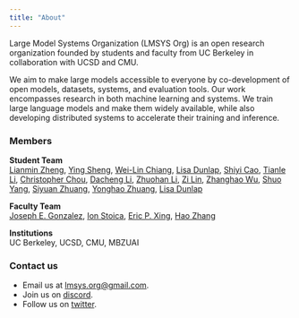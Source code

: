 ```yaml
---
title: "About"
---
```


Large Model Systems Organization (LMSYS Org) is an open research organization founded by students and faculty from UC Berkeley in collaboration with UCSD and CMU.

We aim to make large models accessible to everyone by co-development of open models, datasets, systems, and evaluation tools. Our work encompasses research in both machine learning and systems. We train large language models and make them widely available, while also developing distributed systems to accelerate their training and inference.

### Members
**Student Team**  
[Lianmin Zheng](https://lmzheng.net/), [Ying Sheng](https://sites.google.com/view/yingsheng/home), [Wei-Lin Chiang](https://infwinston.github.io/), [Lisa Dunlap](https://lisabdunlap.com), [Shiyi Cao](https://shiyicao.com/), [Tianle Li](https://codingwithtim.github.io/), [Christopher Chou](https://github.com/BabyChouSr), [Dacheng Li](https://dachengli1.github.io/), [Zhuohan Li](https://people.eecs.berkeley.edu/~zhuohan/), [Zi Lin](https://zi-lin.com/), [Zhanghao Wu](https://zhanghaowu.me/), [Shuo Yang](https://github.com/andy-yang-1), [Siyuan Zhuang](https://github.com/suquark), [Yonghao Zhuang](https://github.com/ZYHowell), [Lisa Dunlap](https://lisabdunlap.com)

**Faculty Team**  
[Joseph E. Gonzalez](https://people.eecs.berkeley.edu/~jegonzal/), [Ion Stoica](https://people.eecs.berkeley.edu/~istoica/), [Eric P. Xing](http://www.cs.cmu.edu/~epxing/), [Hao Zhang](https://people.eecs.berkeley.edu/~hao/)

**Institutions**  
UC Berkeley, UCSD, CMU, MBZUAI

### Contact us
- Email us at [lmsys.org@gmail.com](mailto:lmsysorg@gmail.com).
- Join us on [discord](https://discord.com/invite/HSWAKCrnFx).
- Follow us on [twitter](https://twitter.com/lmsysorg).
